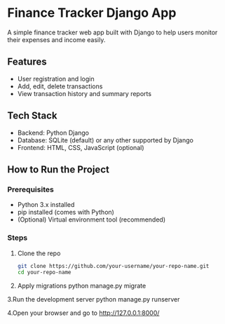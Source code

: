 # Finance Tracker Django App

A simple finance tracker web app built with Django to help users monitor their expenses and income easily.

## Features

- User registration and login  
- Add, edit, delete transactions  
- View transaction history and summary reports

## Tech Stack

- Backend: Python Django  
- Database: SQLite (default) or any other supported by Django  
- Frontend: HTML, CSS, JavaScript (optional)

## How to Run the Project

### Prerequisites

- Python 3.x installed  
- pip installed (comes with Python)  
- (Optional) Virtual environment tool (recommended)

### Steps

1. Clone the repo  
   ```bash
   git clone https://github.com/your-username/your-repo-name.git
   cd your-repo-name
2. Apply migrations
   python manage.py migrate

3.Run the development server
  python manage.py runserver

4.Open your browser and go to
  http://127.0.0.1:8000/

